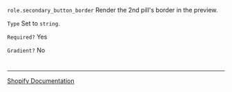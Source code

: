 `role.secondary_button_border` Render the 2nd pill's border in the preview.

`Type` Set to `string`.

`Required?` Yes

`Gradient?` No


#

---

[Shopify Documentation](https://shopify.dev/docs/themes/architecture/settings/input-settings#role)
